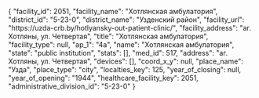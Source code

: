 {
    "facility_id": 2051,
    "facility_name": "Хотлянская амбулатория",
    "district_id": "5-23-0",
    "district_name": "Узденский район",
    "facility_url": "https:\/\/uzda-crb.by\/hotlyansky-out-patient-clinic\/",
    "facility_address": "аг. Хотляны, ул. Четвертая",
    "title": "Хотлянская амбулатория",
    "facility_type": null,
    "ap_1": "4а",
    "name": "Хотлянская амбулатория",
    "state": "public institution",
    "stats": [],
    "med_id": 517,
    "address": "аг. Хотляны, ул. Четвертая",
    "devices": [],
    "coord_x_y": null,
    "place_name": "Узда",
    "place_type": "city",
    "localties_key": 125,
    "year_of_closing": null,
    "year_of_opening": "1944",
    "healthcare_facility_key": 2051,
    "administrative_division_id": "5-23-0"
}